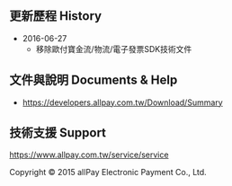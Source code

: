 ## 更新歷程 History

- 2016-06-27
	- 移除歐付寶金流/物流/電子發票SDK技術文件

## 文件與說明 Documents & Help

- https://developers.allpay.com.tw/Download/Summary

## 技術支援 Support

https://www.allpay.com.tw/service/service

Copyright © 2015 allPay Electronic Payment Co., Ltd.